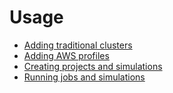 # Usage

- [Adding traditional clusters](/trad-cluster.md)
- [Adding AWS profiles](/aws-profiles.md)
- [Creating projects and simulations](/creating.md)
- [Running jobs and simulations](/running.md)
